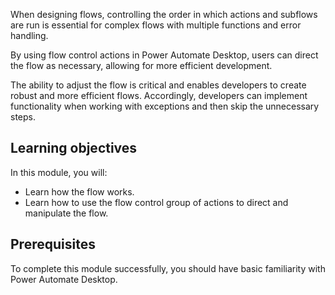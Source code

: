 When designing flows, controlling the order in which actions and subflows are run is essential for complex flows with multiple functions and error handling.

By using flow control actions in Power Automate Desktop, users can direct the flow as necessary, allowing for more efficient development. 

The ability to adjust the flow is critical and enables developers to create robust and more efficient flows. Accordingly, developers can implement functionality when working with exceptions and then skip the unnecessary steps.  

## Learning objectives

In this module, you will:

- Learn how the flow works.
- Learn how to use the flow control group of actions to direct and manipulate the flow.

## Prerequisites

To complete this module successfully, you should have basic familiarity with Power Automate Desktop.

